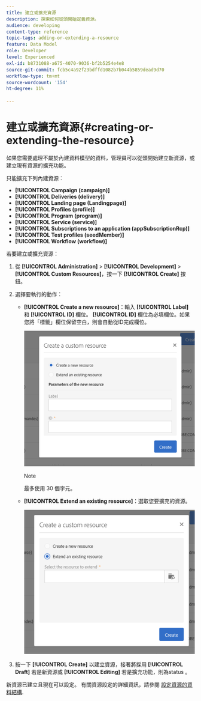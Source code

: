 ```yaml
---
title: 建立或擴充資源
description: 探索如何從頭開始定義資源。
audience: developing
content-type: reference
topic-tags: adding-or-extending-a-resource
feature: Data Model
role: Developer
level: Experienced
exl-id: b8731088-a675-4070-9036-bf2b5254e4e8
source-git-commit: fcb5c4a92f23bdffd1082b7b044b5859dead9d70
workflow-type: tm+mt
source-wordcount: '154'
ht-degree: 11%

---
```


# 建立或擴充資源{#creating-or-extending-the-resource}

如果您需要處理不屬於內建資料模型的資料，管理員可以從頭開始建立新資源，或建立現有資源的擴充功能。

只能擴充下列內建資源：

* **[!UICONTROL Campaign (campaign)]**
* **[!UICONTROL Deliveries (delivery)]**
* **[!UICONTROL Landing page (Landingpage)]**
* **[!UICONTROL Profiles (profile)]**
* **[!UICONTROL Program (program)]**
* **[!UICONTROL Service (service)]**
* **[!UICONTROL Subscriptions to an application (appSubscriptionRcp)]**
* **[!UICONTROL Test profiles (seedMember)]**
* **[!UICONTROL Workflow (workflow)]**

若要建立或擴充資源：

1. 從 **[!UICONTROL Administration]** > **[!UICONTROL Development]** > **[!UICONTROL Custom Resources]**，按一下 **[!UICONTROL Create]** 按鈕。
1. 選擇要執行的動作：

   * **[!UICONTROL Create a new resource]**：輸入 **[!UICONTROL Label]** 和 **[!UICONTROL ID]** 欄位。 **[!UICONTROL ID]** 欄位為必填欄位。如果您將「標籤」欄位保留空白，則會自動從ID完成欄位。

     ![](assets/schema_extension_2.png)

     >[!NOTE]
     >
     >最多使用 30 個字元。

   * **[!UICONTROL Extend an existing resource]**：選取您要擴充的資源。

     ![](assets/schema_extension_10.png)

1. 按一下 **[!UICONTROL Create]** 以建立資源，接著將採用 **[!UICONTROL Draft]** 若是新資源或 **[!UICONTROL Editing]** 若是擴充功能，則為status 。

新資源已建立且現在可以設定。 有關資源設定的詳細資訊，請參閱 [設定資源的資料結構](../../developing/using/configuring-the-resource-s-data-structure.md).
